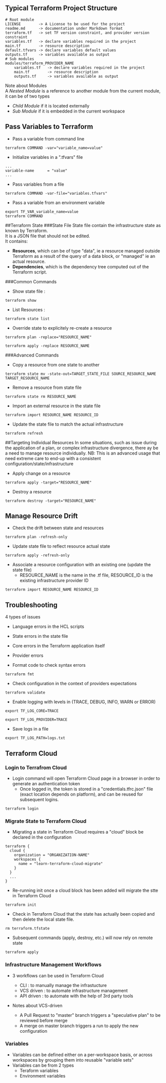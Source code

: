 
## Typical Terraform Project Structure

```
# Root module
LICENSE        -> A License to be used for the project
readme.md      -> documentation under Markdown format
terraform.tf   -> set TF version constraint, and provider version constraint
variables.tf   -> declare variables required in the project
main.tf        -> resource description
default.tfvars -> declare variables default values
outputs.tf     -> variables available as output
# Sub modules
modules/terraform_PROVIDER_NAME
    variables.tf   -> declare variables required in the project
    main.tf        -> resource description
    outputs.tf     -> variables available as output
```
Note about Modules  
A _Nested Module_ is a reference to another module from the current module, it can be of two types
* _Child Module_ if it is located externally
* _Sub Module_ if it is embedded in the current workspace

## Pass Variables to Terraform
* Pass a variable from command line
```
terraform COMMAND -var="variable_name=value"
```

* Initialize variables in a ".tfvars" file
```
...
variable-name      = "value"
...
```
* Pass variables from a file
```
terraform COMMAND -var-file="variables.tfvars"
```

* Pass a variable from an environment variable
```
export TF_VAR_variable_name=value 
terraform COMMAND
```

##Terraform State
###State File
State file contain the infrastructure state as known by Terraform.  
It is a JSON file that should not be edited.   
It contains:
* **Resources**, which can be of type "data", ie a resource managed outside Terraform as a result of the query of a data block, or "managed" ie an actual resource.
* **Dependencies**, which is the dependency tree computed out of the Terraform script.

###Common Commands
* Show state file :
```
terraform show
```
* List Resources :
```
terraform state list
```
* Override state to explicitely re-create a resource 
```
terraform plan -replace="RESOURCE_NAME"
```
```
terraform apply -replace RESOURCE_NAME
```
###Advanced Commands
* Copy a resource from one state to another
```
terraform state mv -state-out=TARGET_STATE_FILE SOURCE_RESOURCE_NAME TARGET_RESOURCE_NAME
```
* Remove a resource from state file
```
terraform state rm RESOURCE_NAME
```
* Import an external resource in the state file
```
terraform import RESOURCE_NAME RESOURCE_ID
```
* Update the state file to match the actual infrastructure
```
terraform refresh
```

##Targeting Individual Resources
In some situations, such as issue during the application of a plan, or complex infrastructure divergence,
there ay be a need to manage resource individually.
NB: This is an advanced usage that need extreme care to end-up with a consistent configuration/state/infrastructure 

* Apply change on a resource
```
terraform apply -target="RESOURCE_NAME"
```

* Destroy a resource
```
terraform destroy -target="RESOURCE_NAME"
```
## Manage Resource Drift
* Check the drift between state and resources
```
terraform plan -refresh-only
```
* Update state file to reflect resource actual state
```
terraform apply -refresh-only
```
* Associate a resource configuration with an existing one (update the state file)
  * RESOURCE_NAME is the name in the .tf file,  RESOURCE_ID is the existing infrastructure provider ID
```
terraform import RESOURCE_NAME RESOURCE_ID
```

## Troubleshooting
4 types of issues
* Language errors in the HCL scripts
* State errors in the state file
* Core errors in the Terraform application itself
* Provider errors

* Format code to check syntax errors
```
terraform fmt
```

* Check configuration in the context of providers expectations
```
terraform validate
```
* Enable logging with levels in (TRACE, DEBUG, INFO, WARN or ERROR)
```
export TF_LOG_CORE=TRACE
```
```
export TF_LOG_PROVIDER=TRACE
```
* Save logs in a file
```
export TF_LOG_PATH=logs.txt
```

## Terraform Cloud
### Login to Terrafrom Cloud
* Login command will open Terraform Cloud page in a browser in order to generate an authentication token
  * Once logged in, the token is stored in a "credentials.tfrc.json" file (exact location depends on platform), and can 
  be reused for subsequent logins. 
```
terraform login
```

### Migrate State to Terraform Cloud

* Migrating a state in Terraform Cloud requires a "cloud" block be declared 
in the configuration
```
terraform {
  cloud {
    organization = "ORGANIZATION-NAME"
    workspaces {
      name = "learn-terraform-cloud-migrate"
    }
  }
  ...
}
```
* Re-running init once a cloud block has been added will migrate the stte in Terraform Cloud
```
terraform init
```
* Check in Terraform Cloud that the state has actually been copied and then delete the local state file.
```
rm terraform.tfstate
```
* Subsequent commands (apply, destroy, etc.) will now rely on remote state 
```
terraform apply
```

### Infrastructure Management Workflows
* 3 workflows can be used in Terraform Cloud
  * CLI  : to manually manage the infrastucture
  * VCS driven : to automate infrastructure management 
  * API driven : to automate with the help of 3rd party tools

* Notes about VCS-driven
  * A Pull Request to "master" branch triggers a "speculative plan" to be reviewed before merge
  * A merge on master branch triggers a run to apply the new configuration 

### Variables
* Variables can be defined either on a per-workspace basis, or across workspaces by grouping
them into reusable "variable sets"
* Variables can be from 2 types
  * Teraform variables
  * Environment variables 
